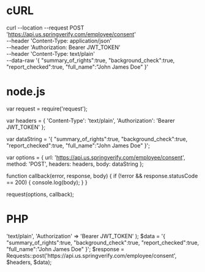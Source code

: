 # cURL

curl --location --request POST 'https://api.us.springverify.com/employee/consent' \
--header 'Content-Type: application/json' \
--header 'Authorization: Bearer JWT_TOKEN' \
--header 'Content-Type: text/plain' \
--data-raw '{
     "summary_of_rights":true,
     "background_check":true,
     "report_checked":true,
     "full_name":"John James Doe"
}'

# node.js

var request = require('request');

var headers = {
    'Content-Type': 'text/plain',
    'Authorization': 'Bearer JWT_TOKEN'
};

var dataString = '{ "summary_of_rights":true, "background_check":true, "report_checked":true, "full_name":"John James Doe" }';

var options = {
    url: 'https://api.us.springverify.com/employee/consent',
    method: 'POST',
    headers: headers,
    body: dataString
};

function callback(error, response, body) {
    if (!error && response.statusCode == 200) {
        console.log(body);
    }
}

request(options, callback);

# PHP

<?php
include('vendor/rmccue/requests/library/Requests.php');
Requests::register_autoloader();
$headers = array(
    'Content-Type' => 'text/plain',
    'Authorization' => 'Bearer JWT_TOKEN'
);
$data = '{ "summary_of_rights":true, "background_check":true, "report_checked":true, "full_name":"John James Doe" }';
$response = Requests::post('https://api.us.springverify.com/employee/consent', $headers, $data);
